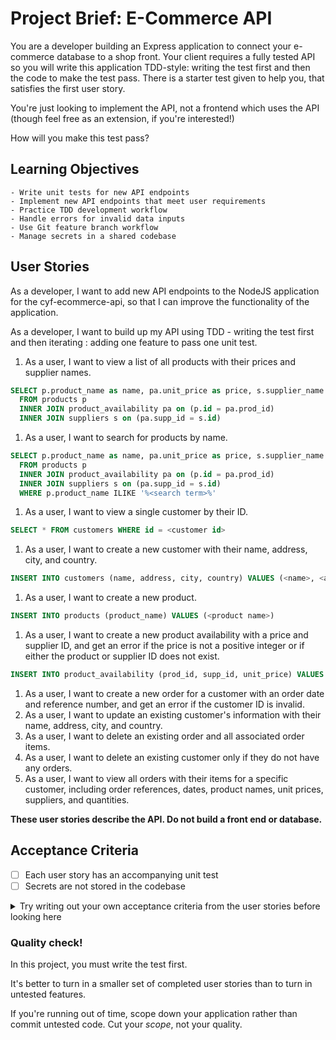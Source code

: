 # Project Brief: E-Commerce API

You are a developer building an Express application to connect your e-commerce database to a shop front. Your client requires a fully tested API so you will write this application TDD-style: writing the test first and then the code to make the test pass. There is a starter test given to help you, that satisfies the first user story.

You're just looking to implement the API, not a frontend which uses the API (though feel free as an extension, if you're interested!)

How will you make this test pass?

## Learning Objectives

```objectives
- Write unit tests for new API endpoints
- Implement new API endpoints that meet user requirements
- Practice TDD development workflow
- Handle errors for invalid data inputs
- Use Git feature branch workflow
- Manage secrets in a shared codebase
```

## User Stories

As a developer, I want to add new API endpoints to the NodeJS application for the cyf-ecommerce-api, so that I can improve the functionality of the application.

As a developer, I want to build up my API using TDD - writing the test first and then iterating : adding one feature to pass one unit test.

1. As a user, I want to view a list of all products with their prices and supplier names.

```sql
SELECT p.product_name as name, pa.unit_price as price, s.supplier_name as supplierName
  FROM products p
  INNER JOIN product_availability pa on (p.id = pa.prod_id)
  INNER JOIN suppliers s on (pa.supp_id = s.id)

```

1. As a user, I want to search for products by name.

```sql
SELECT p.product_name as name, pa.unit_price as price, s.supplier_name as supplierName
  FROM products p
  INNER JOIN product_availability pa on (p.id = pa.prod_id)
  INNER JOIN suppliers s on (pa.supp_id = s.id)
  WHERE p.product_name ILIKE '%<search term>%'
```

1. As a user, I want to view a single customer by their ID.

```sql
SELECT * FROM customers WHERE id = <customer id>
```

1. As a user, I want to create a new customer with their name, address, city, and country.

```sql
INSERT INTO customers (name, address, city, country) VALUES (<name>, <address>, <city>, <country>)
```

1. As a user, I want to create a new product.

```sql
INSERT INTO products (product_name) VALUES (<product name>)
```

1. As a user, I want to create a new product availability with a price and supplier ID, and get an error if the price is not a positive integer or if either the product or supplier ID does not exist.

```sql
INSERT INTO product_availability (prod_id, supp_id, unit_price) VALUES (<product id>, <supplier id>, <price>)
```

1. As a user, I want to create a new order for a customer with an order date and reference number, and get an error if the customer ID is invalid.
1. As a user, I want to update an existing customer's information with their name, address, city, and country.
1. As a user, I want to delete an existing order and all associated order items.
1. As a user, I want to delete an existing customer only if they do not have any orders.
1. As a user, I want to view all orders with their items for a specific customer, including order references, dates, product names, unit prices, suppliers, and quantities.

**These user stories describe the API. Do not build a front end or database.**

## Acceptance Criteria

- [ ] Each user story has an accompanying unit test
- [ ] Secrets are not stored in the codebase

<details>
<summary>Try writing out your own acceptance criteria from the user stories before looking here</summary>

- [ ] Endpoint `/products` should return a list of all product names with their prices and supplier names.
- [ ] Endpoint `/products` should filter the list of products by name using a query parameter, even if the parameter is not used.
- [ ] Endpoint `/customers/:customerId` should load a single customer by their ID.
- [ ] Endpoint `/customers` should create a new customer with name, address, city, and country.
- [ ] Endpoint `/products` should create a new product.
- [ ] Endpoint `/availability` should create a new product availability with a price and supplier ID. An error should be returned if the price is not a positive integer or if either the product or supplier IDs don't exist in the database.
- [ ] Endpoint `/customers/:customerId/orders` should create a new order for a customer, including an order date and order reference. An error should be returned if the customer ID doesn't correspond to an existing customer.
- [ ] Endpoint `/customers/:customerId` should update an existing customer's information.
- [ ] Endpoint `/orders/:orderId` should delete an existing order and all associated order items.
- [ ] Endpoint `/customers/:customerId` should delete an existing customer only if the customer doesn't have any orders.
- [ ] Endpoint `/customers/:customerId/orders` should load all the orders along with the items in the orders of a specific customer. The information returned should include order references, order dates, product names, unit prices, suppliers, and quantities.
</details>

### Quality check!

In this project, you must write the test first.

It's better to turn in a smaller set of completed user stories than to turn in untested features.

If you're running out of time, scope down your application rather than commit untested code. Cut your _scope_, not your quality.

```

```

```

```
